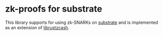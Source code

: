 # zk-proofs for substrate

This library supports for using zk-SNARKs on [substrate](https://github.com/paritytech/substrate) and is implemented as an extension of [librustzcash](https://github.com/zcash/librustzcash). 



